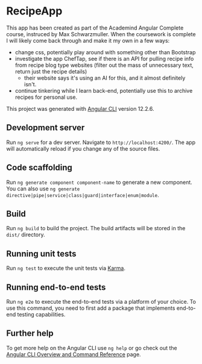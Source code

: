 # RecipeApp

This app has been created as part of the Academind Angular Complete course, instruced by Max Schwarzmuller. When the coursework is complete I will likely come back through and make it my own in a few ways: 
- change css, potentially play around with something other than Bootstrap
- investigate the app ChefTap, see if there is an API for pulling recipe info from recipe blog type websites (filter out the mass of unnecessary text, return just the recipe details)
  - their website says it's using an AI for this, and it almost definitely isn't.
- continue tinkering while I learn back-end, potentially use this to archive recipes for personal use.



This project was generated with [Angular CLI](https://github.com/angular/angular-cli) version 12.2.6.

## Development server

Run `ng serve` for a dev server. Navigate to `http://localhost:4200/`. The app will automatically reload if you change any of the source files.

## Code scaffolding

Run `ng generate component component-name` to generate a new component. You can also use `ng generate directive|pipe|service|class|guard|interface|enum|module`.

## Build

Run `ng build` to build the project. The build artifacts will be stored in the `dist/` directory.

## Running unit tests

Run `ng test` to execute the unit tests via [Karma](https://karma-runner.github.io).

## Running end-to-end tests

Run `ng e2e` to execute the end-to-end tests via a platform of your choice. To use this command, you need to first add a package that implements end-to-end testing capabilities.

## Further help

To get more help on the Angular CLI use `ng help` or go check out the [Angular CLI Overview and Command Reference](https://angular.io/cli) page.
